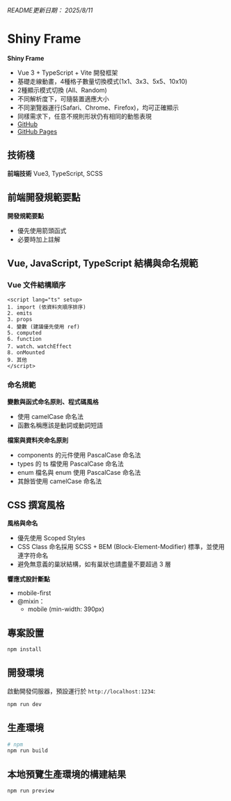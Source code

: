 _README更新日期： 2025/8/11_

# Shiny Frame

**Shiny Frame**

- Vue 3 + TypeScript + Vite 開發框架
- 基礎走線動畫，4種格子數量切換模式(1x1、3x3、5x5、10x10)
- 2種顯示模式切換 (All、Random)
- 不同解析度下，可隨裝置適應大小
- 不同瀏覽器運行(Safari、Chrome、Firefox)，均可正確顯示
- 同樣需求下，任意不規則形狀仍有相同的動態表現
- [GitHub](https://github.com/VickyChan096/shiny-frame)
- [GitHub Pages](https://vickychan096.github.io/shiny-frame/)

## 技術棧

**前端技術**
Vue3, TypeScript, SCSS

## 前端開發規範要點

**開發規範要點**

- 優先使用箭頭函式
- 必要時加上註解

## Vue, JavaScript, TypeScript 結構與命名規範

### Vue 文件結構順序

```
<script lang="ts" setup>
1. import (依資料夾順序排序)
2. emits
3. props
4. 變數 (建議優先使用 ref)
5. computed
6. function
7. watch、watchEffect
8. onMounted
9. 其他
</script>
```

### 命名規範

**變數與函式命名原則、程式碼風格**

- 使用 camelCase 命名法
- 函數名稱應該是動詞或動詞短語

**檔案與資料夾命名原則**

- components 的元件使用 PascalCase 命名法
- types 的 ts 檔使用 PascalCase 命名法
- enum 檔名與 enum 使用 PascalCase 命名法
- 其餘皆使用 camelCase 命名法

## CSS 撰寫風格

**風格與命名**

- 優先使用 Scoped Styles
- CSS Class 命名採用 SCSS + BEM (Block-Element-Modifier) 標準，並使用連字符命名
- 避免無意義的巢狀結構，如有巢狀也請盡量不要超過 3 層

**響應式設計斷點**

- mobile-first
- @mixin：
  - mobile (min-width: 390px)

## 專案設置

```bash
npm install
```

## 開發環境

啟動開發伺服器，預設運行於 `http://localhost:1234`:

```bash
npm run dev
```

## 生產環境

```bash
# npm
npm run build
```

## 本地預覽生產環境的構建結果

```bash
npm run preview
```
